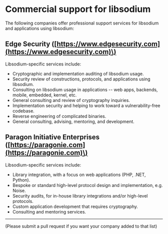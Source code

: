 # Commercial support for libsodium

The following companies offer professional support services for libsodium and
applications using libsodium:

## Edge Security \([https://www.edgesecurity.com](https://www.edgesecurity.com)\)

Libsodium-specific services include:

* Cryptographic and implementation auditing of libsodium usage.
* Security review of constructions, protocols, and applications using libsodium.
* Consulting on libsodium usage in applications -- web apps, backends, mobile,
  embedded, kernel, etc.
* General consulting and review of cryptography inquiries.
* Implementation security and helping to work toward a vulnerability-free
  codebase.
* Reverse engineering of complicated binaries.
* General consulting, advising, mentoring, and development.

## Paragon Initiative Enterprises \([https://paragonie.com](https://paragonie.com)\)

Libsodium-specific services include:

* Library integration, with a focus on web applications \(PHP, .NET, Python\).
* Bespoke or standard high-level protocol design and implementation, e.g. Noise.
* Security audits, for in-house library integrations and/or high-level
  protocols.
* Custom application development that requires cryptography.
* Consulting and mentoring services.

---

\(Please submit a pull request if you want your company added to that list\)
